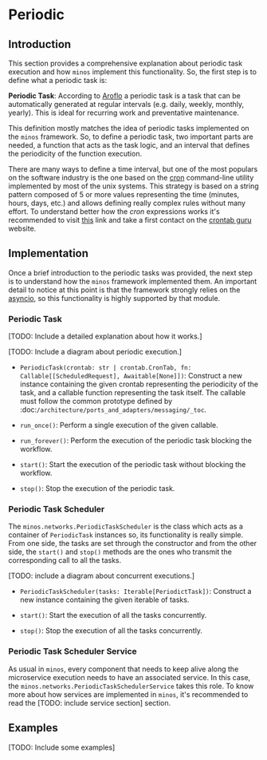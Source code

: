 # Periodic

## Introduction

This section provides a comprehensive explanation about periodic task execution and how `minos` implement this functionality. So, the first step is to define what a periodic task is:

**Periodic Task**: According to [Aroflo](https://help.aroflo.com/display/office/Periodic+Tasks) a periodic task is a task that can be automatically generated at regular intervals (e.g. daily, weekly, monthly, yearly). This is ideal for recurring work and preventative maintenance.

This definition mostly matches the idea of periodic tasks implemented on the `minos` framework. So, to define a periodic task, two important parts are needed, a function that acts as the task logic, and an interval that defines the periodicity of the function execution. 

There are many ways to define a time interval, but one of the most populars on the software industry is the one based on the [cron](https://en.wikipedia.org/wiki/Cron) command-line utility implemented by most of the unix systems. This strategy is based on a string pattern composed of 5 or more values representing the time (minutes, hours, days, etc.) and allows defining really complex rules without many effort. To understand better how the *cron* expressions works it's recommended to visit [this](https://en.wikipedia.org/wiki/Cron#CRON_expression) link and take a first contact on the [crontab guru](https://crontab.guru/) website. 

## Implementation

Once a brief introduction to the periodic tasks was provided, the next step is to understand how the `minos` framework implemented them. An important detail to notice at this point is that the framework strongly relies on the [asyncio](https://docs.python.org/3/library/asyncio.html), so this functionality is highly supported by that module.

### Periodic Task

[TODO: Include a detailed explanation about how it works.]

[TODO: Include a diagram about periodic execution.]

* `PeriodicTask(crontab: str | crontab.CronTab, fn: Callable[[ScheduledRequest], Awaitable[None]])`: 
Construct a new instance containing the given crontab representing the periodicity of the task, and a callable function representing the task itself. The callable must follow the common prototype defined by :doc:`/architecture/ports_and_adapters/messaging/_toc`.

* `run_once()`:
Perform a single execution of the given callable.

* `run_forever()`:
Perform the execution of the periodic task blocking the workflow.

* `start()`:
Start the execution of the periodic task without blocking the workflow.

* `stop()`:
Stop the execution of the periodic task.

### Periodic Task Scheduler

The `minos.networks.PeriodicTaskScheduler` is the class which acts as a container of `PeriodicTask` instances so, its functionality is really simple. From one side, the tasks are set through the constructor and from the other side, the `start()` and `stop()` methods are the ones who transmit the corresponding call to all the tasks. 

[TODO: include a diagram about concurrent executions.]

* `PeriodicTaskScheduler(tasks: Iterable[PeriodictTask])`:
Construct a new instance containing the given iterable of tasks.

* `start()`:
Start the execution of all the tasks concurrently.
  
* `stop()`:
Stop the execution of all the tasks concurrently.

### Periodic Task Scheduler Service

As usual in `minos`, every component that needs to keep alive along the microservice execution needs to have an associated service. In this case, the `minos.networks.PeriodicTaskSchedulerService` takes this role. To know more about how services are implemented in `minos`, it's recommended to read the [TODO: include service section] section.

## Examples

[TODO: Include some examples]
